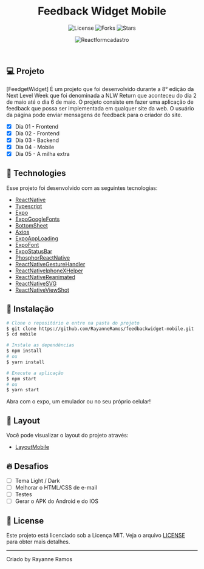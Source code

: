 <h1 align="center">
  Feedback Widget Mobile
</h1>

<p align="center">
  <img src="https://img.shields.io/badge/license-MIT-%23835afd" alt="License">
  <img src="https://img.shields.io/badge/forks-MIT-%23835afd" alt="Forks">
  <img src="https://img.shields.io/badge/stars-MIT-%23835afd" alt="Stars">
</p>

<p align="center">
  <img src="https://user-images.githubusercontent.com/43352880/170611129-8bf96396-6d41-4696-a489-6ddd61da026a.png" alt="Reactformcadastro">
</p>

<br>

## 💻 Projeto

[FeedgetWidget] É um projeto que foi desenvolvido durante a 8° edição da Next Level Week que foi denominada a NLW Return que aconteceu do dia 2 de maio até o dia 6 de maio. O projeto consiste em fazer uma aplicação de feedback que possa ser implementada em qualquer site da web. O usuário da página pode enviar mensagens de feedback para o criador do site.

 - [x] Dia 01 - Frontend
 - [x] Dia 02 - Frontend
 - [x] Dia 03 - Backend
 - [x] Dia 04 - Mobile
 - [x] Dia 05 - A milha extra

## 🧪 Technologies

Esse projeto foi desenvolvido com as seguintes tecnologias:

 - [ReactNative](https://reactnative.dev/)
 - [Typescript](https://www.typescriptlang.org/)
 - [Expo](https://expo.dev/)
 - [ExpoGoogleFonts](https://docs.expo.dev/guides/using-custom-fonts/)
 - [BottomSheet](https://github.com/gorhom/react-native-bottom-sheet)
 - [Axios](https://github.com/axios/axios)
 - [ExpoAppLoading](https://docs.expo.dev/versions/latest/sdk/app-loading/)
 - [ExpoFont](https://docs.expo.dev/guides/using-custom-fonts/)
 - [ExpoStatusBar](https://docs.expo.dev/versions/latest/sdk/status-bar/)
 - [PhosphorReactNative](https://www.npmjs.com/package/phosphor-react-native)
 - [ReactNativeGestureHandler](https://www.npmjs.com/package/react-native-gesture-handler)
 - [ReactNativeIphoneXHelper](https://www.npmjs.com/package/react-native-iphone-x-helper)
 - [ReactNativeReanimated](https://github.com/software-mansion/react-native-reanimated)
 - [ReactNativeSVG](https://github.com/react-native-svg/react-native-svg)
 - [ReactNativeViewShot](https://github.com/gre/react-native-view-shot)




## 🚀 Instalação

```bash
# Clone o repositório e entre na pasta do projeto
$ git clone https://github.com/RayanneRamos/feedbackwidget-mobile.git
$ cd mobile

# Instale as dependências
$ npm install
# ou
$ yarn install

# Execute a aplicação
$ npm start
# ou
$ yarn start
```

Abra com o expo, um emulador ou no seu próprio celular!

## 🔖 Layout

Você pode visualizar o layout do projeto através:

 - [LayoutMobile](https://www.figma.com/file/4OgcQfKrfG6zjASK6pKg1a/Feedback-Widget-(Community)?node-id=10%3A1638) 

## 🔥 Desafios
  - [ ] Tema Light / Dark
  - [ ] Melhorar o HTML/CSS de e-mail
  - [ ] Testes
  - [ ] Gerar o APK do Android e do IOS

## 📝 License

Este projeto está licenciado sob a Licença MIT. Veja o arquivo [LICENSE](LICENSE) para obter mais detalhes.

---

<p aling="center">Criado by Rayanne Ramos</p>
